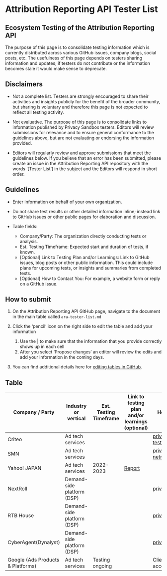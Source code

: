 # Attribution Reporting API Tester List

## Ecosystem Testing of the Attribution Reporting API

The purpose of this page is to consolidate testing information which is currently distributed across various GitHub issues, company blogs, social posts, etc.
The usefulness of this page depends on testers sharing information and updates; if testers do not contribute or the information becomes stale it would make sense to deprecate.

## Disclaimers

- Not a complete list.  Testers are strongly encouraged to share their activities and insights publicly for the benefit of the broader community, but sharing is voluntary and therefore this page is not expected to reflect all testing activity.

- Not evaluative. The purpose of this page is to consolidate links to information published by Privacy Sandbox testers.  Editors will review submissions for relevance and to ensure general conformance to the guidelines above, but are not evaluating or endorsing the information provided.

- Editors will regularly review and approve submissions that meet the guidelines below. If you believe that an error has been submitted, please create an issue in the Attribution Reporting API repository with the words ‘[Tester List’] in the subject and the Editors will respond in short order.

## Guidelines

- Enter information on behalf of your own organization.

- Do not share test results or other detailed information inline; instead link to GitHub issues or other public pages for elaboration and discussion.

- Table fields:
    - Company/Party: The organization directly conducting tests or analysis.
    - Est. Testing Timeframe: Expected start and duration of tests, if known.
    - [Optional] Link to Testing Plan and/or Learnings: Link to GitHub issues, blog posts or other public information.  This could include plans for upcoming tests, or insights and summaries from completed tests.
    - [Optional] How to Contact You: For example, a website form or reply on a GitHub issue.

## How to submit

1. On the Attribution Reporting API GitHub page, navigate to the document in the main table called `ara-tester-list.md`

1. Click the ‘pencil’ icon on the right side to edit the table and add your information
    1. Use the | to make sure that the information that you provide correctly shows up in each cell
    1. After you select ‘Propose changes’ an editor will review the edits and add your information in the coming days.

1. You can find additional details here for [editing tables in GitHub](https://docs.github.com/en/get-started/writing-on-github/working-with-advanced-formatting/organizing-information-with-tables).

## Table

| Company / Party | Industry or vertical | Est. Testing Timeframe | Link to testing plan and/or learnings (optional) | How to contact you (optional) |
| --------------- | -------------------- | ---------------------- | ------------------------------------- | ------------------ |
| Criteo | Ad tech services |  |  | privacy-sandbox-testing@criteo.com | 
| SMN | Ad tech services |  |  | privacy-sandbox-testing@so-netmedia.jp |
| Yahoo! JAPAN | Ad tech services | 2022-2023 | [Report](https://github.com/WICG/attribution-reporting-api/issues/201) |  | 
| NextRoll | Demand-side platform (DSP) | | | privacysandbox@nextroll.com |
| RTB House | Demand-side platform (DSP) | | | privacysandbox@rtbhouse.com |
| CyberAgent(Dynalyst) | Demand-side platform (DSP) | | | privacysandbox@cyberagent.co.jp |
| Google (Ads Products & Platforms) | Ad tech services | Testing ongoing | | Clients can reach out to their account manager directly |
